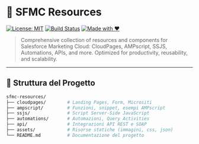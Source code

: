 # 🚀 SFMC Resources

[![License: MIT](https://img.shields.io/badge/License-MIT-blue.svg)](LICENSE)
[![Build Status](https://img.shields.io/badge/build-passing-brightgreen.svg)]()
[![Made with ❤️](https://img.shields.io/badge/Made%20with-❤️-ff69b4.svg)]()

> Comprehensive collection of resources and components for Salesforce Marketing Cloud: CloudPages, AMPscript, SSJS, Automations, APIs, and more. Optimized for productivity, reusability, and scalability.

---

## 📂 Struttura del Progetto

```bash
sfmc-resources/
├── cloudpages/        # Landing Pages, Form, Micrositi
├── ampscript/         # Funzioni, snippet, esempi AMPscript
├── ssjs/              # Script Server-Side JavaScript
├── automations/       # Automazioni, Query Activities
├── api/               # Integrazioni API REST e SOAP
├── assets/            # Risorse statiche (immagini, css, json)
└── README.md          # Documentazione del progetto
